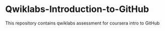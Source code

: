 # Qwiklabs-Introduction-to-GitHub
This repository contains qwiklabs assessment for coursera intro to GitHub

